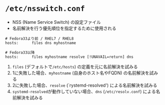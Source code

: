 # `/etc/nsswitch.conf`
- NSS (Name Service Switch) の設定ファイル
- 名前解決を行う優先順位を指定するために使用される

```
# Fedora33より前 / RHEL7 / RHEL8
hosts:      files dns myhostname

# Fedora33以降
hosts:      files myhostname resolve [!UNAVAIL=return] dns
```

1. `files` (デフォルトで`/etc/hosts`) の定義を元に名前解決を試みる
2. 1に失敗した場合、`myhostname` (自身のホスト名やFQDN) の名前解決を試みる
3. 2に失敗した場合、`resolve` (`rystemd-resolved') による名前解決を試みる
4. `systemd-resolved`が動作していない場合、`dns` (`/etc/resolv.conf`) による名前解決を試みる
